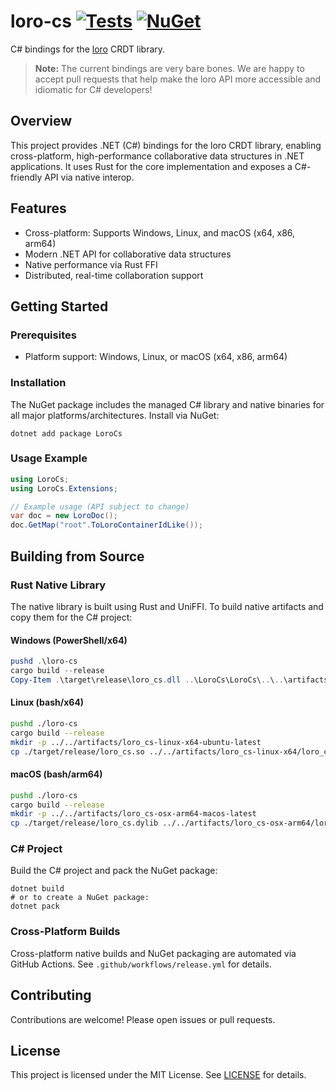 # loro-cs [![Tests](https://github.com/sensslen/loro-cs/actions/workflows/action.yml/badge.svg)](https://github.com/sensslen/loro-cs/actions/workflows/action.yml) [![NuGet](https://img.shields.io/nuget/v/loro-cs.svg)](https://www.nuget.org/packages/loro-cs)

C# bindings for the [loro](https://github.com/loro-dev/loro) CRDT library.

> **Note:** The current bindings are very bare bones. We are happy to accept pull requests that help make the loro API more accessible and idiomatic for C# developers!

## Overview
This project provides .NET (C#) bindings for the loro CRDT library, enabling cross-platform, high-performance collaborative data structures in .NET applications. It uses Rust for the core implementation and exposes a C#-friendly API via native interop.

## Features
- Cross-platform: Supports Windows, Linux, and macOS (x64, x86, arm64)
- Modern .NET API for collaborative data structures
- Native performance via Rust FFI
- Distributed, real-time collaboration support

## Getting Started

### Prerequisites
- Platform support: Windows, Linux, or macOS (x64, x86, arm64)

### Installation
The NuGet package includes the managed C# library and native binaries for all major platforms/architectures. Install via NuGet:

```
dotnet add package LoroCs
```

### Usage Example
```csharp
using LoroCs;
using LoroCs.Extensions;

// Example usage (API subject to change)
var doc = new LoroDoc();
doc.GetMap("root".ToLoroContainerIdLike());
```

## Building from Source

### Rust Native Library
The native library is built using Rust and UniFFI. To build native artifacts and copy them for the C# project:

#### Windows (PowerShell/x64)
```powershell
pushd .\loro-cs
cargo build --release
Copy-Item .\target\release\loro_cs.dll ..\LoroCs\LoroCs\..\..\artifacts\loro_cs-win-x64\loro_cs.dll -Force
```

#### Linux (bash/x64)
```bash
pushd ./loro-cs
cargo build --release
mkdir -p ../../artifacts/loro_cs-linux-x64-ubuntu-latest
cp ./target/release/loro_cs.so ../../artifacts/loro_cs-linux-x64/loro_cs.so
```

#### macOS (bash/arm64)
```bash
pushd ./loro-cs
cargo build --release
mkdir -p ../../artifacts/loro_cs-osx-arm64-macos-latest
cp ./target/release/loro_cs.dylib ../../artifacts/loro_cs-osx-arm64/loro_cs.dylib
```

### C# Project
Build the C# project and pack the NuGet package:

```
dotnet build
# or to create a NuGet package:
dotnet pack
```

### Cross-Platform Builds
Cross-platform native builds and NuGet packaging are automated via GitHub Actions. See `.github/workflows/release.yml` for details.

## Contributing
Contributions are welcome! Please open issues or pull requests.

## License
This project is licensed under the MIT License. See [LICENSE](LICENSE) for details.
